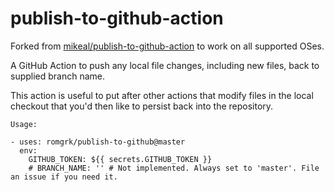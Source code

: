 
# publish-to-github-action

Forked from [mikeal/publish-to-github-action](https://github.com/mikeal/publish-to-github-action) to work on all
supported OSes.

A GitHub Action to push any local file changes, including new files, back to supplied branch name.

This action is useful to put after other actions that modify files in the local checkout that you'd then like to persist back into the repository.

```
Usage:

- uses: romgrk/publish-to-github@master
  env:
    GITHUB_TOKEN: ${{ secrets.GITHUB_TOKEN }}
    # BRANCH_NAME: '' # Not implemented. Always set to 'master'. File an issue if you need it.
```
